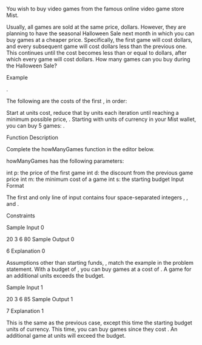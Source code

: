 You wish to buy video games from the famous online video game store Mist.

Usually, all games are sold at the same price,  dollars. However, they are planning to have the seasonal Halloween Sale next month in which you can buy games at a cheaper price. Specifically, the first game will cost  dollars, and every subsequent game will cost  dollars less than the previous one. This continues until the cost becomes less than or equal to  dollars, after which every game will cost  dollars. How many games can you buy during the Halloween Sale?

Example



.

The following are the costs of the first , in order:

Start at  units cost, reduce that by  units each iteration until reaching a minimum possible price, . Starting with  units of currency in your Mist wallet, you can buy 5 games: .

Function Description

Complete the howManyGames function in the editor below.

howManyGames has the following parameters:

int p: the price of the first game
int d: the discount from the previous game price
int m: the minimum cost of a game
int s: the starting budget
Input Format

The first and only line of input contains four space-separated integers , ,  and .

Constraints

Sample Input 0

20 3 6 80
Sample Output 0

6
Explanation 0

Assumptions other than starting funds, , match the example in the problem statement. With a budget of , you can buy  games at a cost of . A  game for an additional  units exceeds the budget.

Sample Input 1

20 3 6 85
Sample Output 1

7
Explanation 1

This is the same as the previous case, except this time the starting budget  units of currency. This time, you can buy  games since they cost . An additional game at  units will exceed the budget.